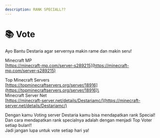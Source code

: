 ```yaml
---
description: RANK SPECIALL??
---
```


# 📚 Vote

Ayo Bantu Destaria agar servernya makin rame dan makin seru!

Minecraft MP\
[https://minecraft-mp.com/server-s289215](https://minecraft-mp.com/server-s289215)

Top Minecraft Servers\
[https://topminecraftservers.org/server/18916](https://topminecraftservers.org/server/18916)\
\
Minecraft Server Net\
[https://minecraft-server.net/details/Destariamc/](https://minecraft-server.net/details/Destariamc/)

Dengan kamu Voting server Destaria kamu bisa mendapatkan rank Special!\
Dan cara mendapatkan rank specialnya adalah dengan menjadi Top Voter setiap bulan!! \
Jadi jangan lupa untuk vote setiap hari ya!
